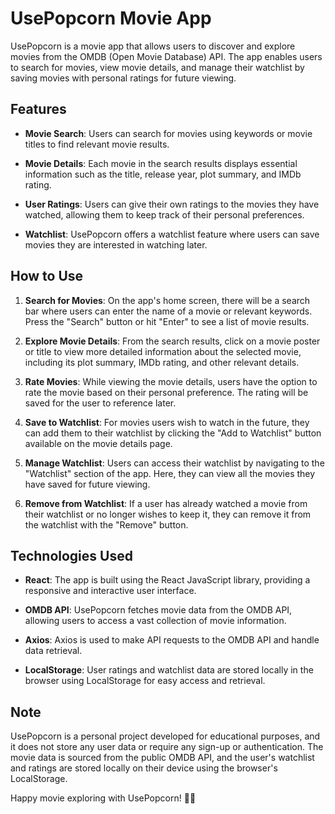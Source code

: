 # UsePopcorn Movie App

UsePopcorn is a movie app that allows users to discover and explore movies from the OMDB (Open Movie Database) API. The app enables users to search for movies, view movie details, and manage their watchlist by saving movies with personal ratings for future viewing.

## Features

- **Movie Search**: Users can search for movies using keywords or movie titles to find relevant movie results.

- **Movie Details**: Each movie in the search results displays essential information such as the title, release year, plot summary, and IMDb rating.

- **User Ratings**: Users can give their own ratings to the movies they have watched, allowing them to keep track of their personal preferences.

- **Watchlist**: UsePopcorn offers a watchlist feature where users can save movies they are interested in watching later.

## How to Use

1. **Search for Movies**: On the app's home screen, there will be a search bar where users can enter the name of a movie or relevant keywords. Press the "Search" button or hit "Enter" to see a list of movie results.

2. **Explore Movie Details**: From the search results, click on a movie poster or title to view more detailed information about the selected movie, including its plot summary, IMDb rating, and other relevant details.

3. **Rate Movies**: While viewing the movie details, users have the option to rate the movie based on their personal preference. The rating will be saved for the user to reference later.

4. **Save to Watchlist**: For movies users wish to watch in the future, they can add them to their watchlist by clicking the "Add to Watchlist" button available on the movie details page.

5. **Manage Watchlist**: Users can access their watchlist by navigating to the "Watchlist" section of the app. Here, they can view all the movies they have saved for future viewing.

6. **Remove from Watchlist**: If a user has already watched a movie from their watchlist or no longer wishes to keep it, they can remove it from the watchlist with the "Remove" button.

## Technologies Used

- **React**: The app is built using the React JavaScript library, providing a responsive and interactive user interface.

- **OMDB API**: UsePopcorn fetches movie data from the OMDB API, allowing users to access a vast collection of movie information.

- **Axios**: Axios is used to make API requests to the OMDB API and handle data retrieval.

- **LocalStorage**: User ratings and watchlist data are stored locally in the browser using LocalStorage for easy access and retrieval.

## Note

UsePopcorn is a personal project developed for educational purposes, and it does not store any user data or require any sign-up or authentication. The movie data is sourced from the public OMDB API, and the user's watchlist and ratings are stored locally on their device using the browser's LocalStorage.

Happy movie exploring with UsePopcorn! 🍿🎥
